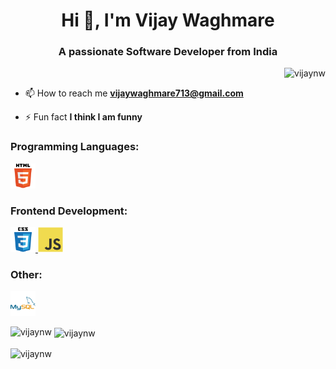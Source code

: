 <h1 align="center">Hi 👋, I'm Vijay Waghmare</h1>
<h3 align="center">A passionate Software Developer from India</h3>


<p align="right"> <img src="https://komarev.com/ghpvc/?username=vijaynw&label=Profile%20views&color=0e75b6&style=flat" alt="vijaynw" /> </p>

<!-- - 🔭 I’m currently working on **Building-A-Webapp-With-AWS** -->

<!-- - 🌱 I’m currently learning **Django** -->

- 📫 How to reach me **vijaywaghmare713@gmail.com**

- ⚡ Fun fact **I think I am funny**




<h3 align="left">Programming Languages:</h3>
<a href="https://www.w3.org/html/" target="_blank"> <img src="https://raw.githubusercontent.com/devicons/devicon/master/icons/html5/html5-original-wordmark.svg" alt="html5" width="40" height="40"/> </a>
<p align="left"> 
  
 
  
 
 
 
<h3 align="left">Frontend Development:</h3>

<a href="https://www.w3schools.com/css/" target="_blank"> <img src="https://raw.githubusercontent.com/devicons/devicon/master/icons/css3/css3-original-wordmark.svg" alt="css3" width="40" height="40"/> </a>
<a href="https://developer.mozilla.org/en-US/docs/Web/JavaScript" target="_blank"> <img src="https://raw.githubusercontent.com/devicons/devicon/master/icons/javascript/javascript-original.svg" alt="javascript" width="40" height="40"/> </a>
  

<h3 align="left">Other:</h3>

<a href="https://www.mysql.com/" target="_blank"> <img src="https://raw.githubusercontent.com/devicons/devicon/master/icons/mysql/mysql-original-wordmark.svg" alt="mysql" width="40" height="40"/> </a></p>
<p><img align="left" src="https://github-readme-stats.vercel.app/api/top-langs?username=vijaynw&show_icons=true&locale=en&layout=compact" alt="vijaynw" /></p>

<p>&nbsp;<img align="center" src="https://github-readme-stats.vercel.app/api?username=vijaynw&show_icons=true&locale=en" alt="vijaynw" /></p>

<p><img align="center" src="https://github-readme-streak-stats.herokuapp.com/?user=vijaynw&" alt="vijaynw" /></p>
<p/>
</a>
</p>
